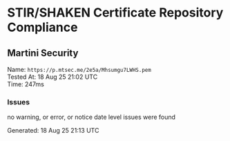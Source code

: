 # STIR/SHAKEN Certificate Repository Compliance

## Martini Security

Name: `https://p.mtsec.me/2e5a/Mhsumgu7LWHS.pem`\
Tested At: 18 Aug 25 21:02 UTC\
Time: 247ms

### Issues

no warning, or error, or notice date level issues were found

Generated: 18 Aug 25 21:13 UTC